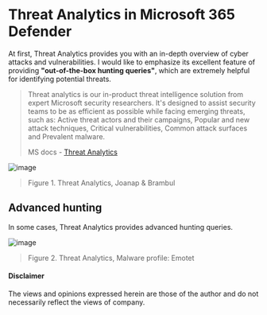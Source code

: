 # Threat Analytics in Microsoft 365 Defender
At first, Threat Analytics provides you with an in-depth overview of cyber attacks and vulnerabilities. I would like to emphasize its excellent feature of providing **"out-of-the-box hunting queries"**, which are extremely helpful for identifying potential threats.

> Threat analytics is our in-product threat intelligence solution from expert Microsoft security researchers. It's designed to assist security teams to be as efficient as possible while facing emerging threats, such as: Active threat actors and their campaigns, Popular and new attack techniques, Critical vulnerabilities, Common attack surfaces and Prevalent malware. 
> 
> MS docs - [Threat Analytics](https://learn.microsoft.com/en-us/microsoft-365/security/defender/threat-analytics?view=o365-worldwide)

![image](https://user-images.githubusercontent.com/120234772/220131232-9bcdc97c-6382-4219-9a63-b39352d5b480.png)
> Figure 1. Threat Analytics, Joanap & Brambul

## Advanced hunting
In some cases, Threat Analytics provides advanced hunting queries.

![image](https://user-images.githubusercontent.com/120234772/220133622-90c87dd4-11b0-4bca-894f-c9ee9fd039de.png)
> Figure 2. Threat Analytics, Malware profile: Emotet

#### Disclaimer 
The views and opinions expressed herein are those of the author and do not necessarily reflect the views of company.
